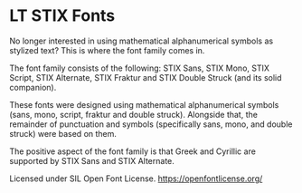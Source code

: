 # LT STIX Fonts

No longer interested in using mathematical alphanumerical symbols as stylized text? This is where the font family comes in.

The font family consists of the following: STIX Sans, STIX Mono, STIX Script, STIX Alternate, STIX Fraktur and STIX Double Struck (and its solid companion).

These fonts were designed using mathematical alphanumerical symbols (sans, mono, script, fraktur and double struck). Alongside that, the remainder of punctuation and symbols (specifically sans, mono, and double struck) were based on them.

The positive aspect of the font family is that Greek and Cyrillic are supported by STIX Sans and STIX Alternate.


Licensed under SIL Open Font License. https://openfontlicense.org/
